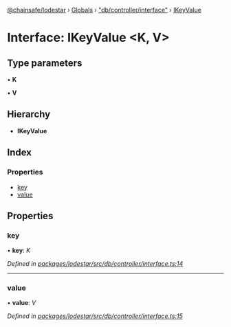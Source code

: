 [@chainsafe/lodestar](../README.md) › [Globals](../globals.md) › ["db/controller/interface"](../modules/_db_controller_interface_.md) › [IKeyValue](_db_controller_interface_.ikeyvalue.md)

# Interface: IKeyValue <**K, V**>

## Type parameters

▪ **K**

▪ **V**

## Hierarchy

* **IKeyValue**

## Index

### Properties

* [key](_db_controller_interface_.ikeyvalue.md#key)
* [value](_db_controller_interface_.ikeyvalue.md#value)

## Properties

###  key

• **key**: *K*

*Defined in [packages/lodestar/src/db/controller/interface.ts:14](https://github.com/ChainSafe/lodestar/blob/618cb3037/packages/lodestar/src/db/controller/interface.ts#L14)*

___

###  value

• **value**: *V*

*Defined in [packages/lodestar/src/db/controller/interface.ts:15](https://github.com/ChainSafe/lodestar/blob/618cb3037/packages/lodestar/src/db/controller/interface.ts#L15)*
